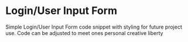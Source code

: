 # Login/User Input Form

Simple Login/User Input Form code snippet with styling for future project use.
Code can be adjusted to meet ones personal creative liberty